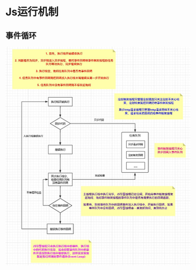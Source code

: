 # Js运行机制

## 事件循环

![事件循环机制](https://raw.githubusercontent.com/hanxuanliang/PicGo/master/js%E4%BA%8B%E4%BB%B6%E5%BE%AA%E7%8E%AF%E6%9C%BA%E5%88%B6.jpg)
